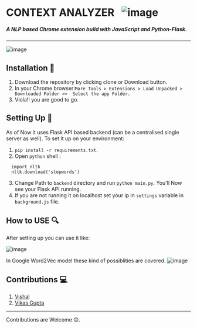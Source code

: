 # CONTEXT ANALYZER    ![image](app/icon.png) 
##### A NLP based Chrome extension build with JavaScript and Python-Flask.
----------------------------
![image](assets/UI.JPG)

## Installation :wrench:
1. Download the repository by clicking clone or Download button.
2. In your Chrome browser:```More Tools > Extensions > Load Unpacked > Downloaded Folder >>  Select the app Folder.```
3. Viola!! you are good to go.

## Setting Up :electric_plug:
As of Now it uses Flask API based backend (can be a centralised single server as well). To set it up on your environment:
1. ```pip install -r requirements.txt```.
2. Open  ```python``` shell :
```
  import nltk
  nltk.download('stopwords')
  ```
3. Change Path to ```backend``` directory and run ```python main.py```. You'll Now see your Flask API running.
4. If you are not running it on localhost set your ip in ```settings``` variable in ```background.js``` file.



## How to USE :mag:
After setting up you can use it like:

![image](assets/demo.gif)

In Google Word2Vec model these kind of possiblities are covered.
![image](assets/word2Vec_process.png)


## Contributions :computer:
1. [Vishal](https://github.com/the-vishal)
2. [Vikas Gupta](https://github.com/iamxhunt3r) 

--------
Contributions are Welcome :blush:.
